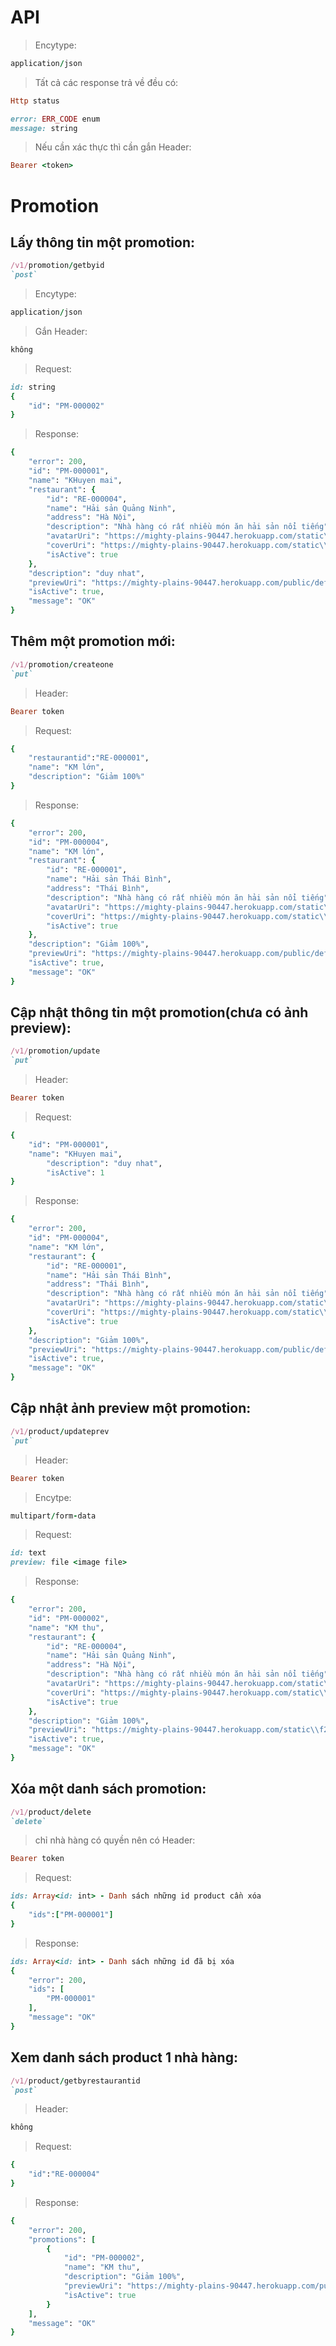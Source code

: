 # API
> Encytype:<br>
```ruby
application/json
```
> Tất cả các response trả về đều có:<br>
```ruby
Http status
```
```ruby
error: ERR_CODE enum
message: string
```

> Nếu cần xác thực thì cần gắn Header:<br>
```ruby
Bearer <token>
```

# Promotion
## Lấy thông tin một promotion:
```ruby
/v1/promotion/getbyid
`post`
```
> Encytype:<br>
```ruby
application/json
```
> Gắn Header:<br>
```ruby
không
```
> Request:<br>
```ruby
id: string
{
	"id": "PM-000002"
}		
```

> Response:<br>
```ruby
{
    "error": 200,
    "id": "PM-000001",
    "name": "KHuyen mai",
    "restaurant": {
        "id": "RE-000004",
        "name": "Hải sản Quảng Ninh",
        "address": "Hà Nội",
        "description": "Nhà hàng có rất nhiều món ăn hải sản nổi tiếng",
        "avatarUri": "https://mighty-plains-90447.herokuapp.com/static\\2a532394-4854-40ee-8296-29b79a11ddaa-anhdep123.jpg",
        "coverUri": "https://mighty-plains-90447.herokuapp.com/static\\7ca19316-281c-4dce-9ad7-d272657c8c31-anh_20172968.jpg",
        "isActive": true
    },
    "description": "duy nhat",
    "previewUri": "https://mighty-plains-90447.herokuapp.com/public/default-promotion.jpg",
    "isActive": true,
    "message": "OK"
}
```
## Thêm một promotion mới:
```ruby
/v1/promotion/createone
`put`
```
>Header:<br>
```ruby
Bearer token	
```
> Request:<br>
```ruby
{
	"restaurantid":"RE-000001",
	"name": "KM lớn",
	"description": "Giảm 100%"
}
```
> Response:<br>
```ruby
{
    "error": 200,
    "id": "PM-000004",
    "name": "KM lớn",
    "restaurant": {
        "id": "RE-000001",
        "name": "Hải sản Thái Bình",
        "address": "Thái Bình",
        "description": "Nhà hàng có rất nhiều món ăn hải sản nổi tiếng",
        "avatarUri": "https://mighty-plains-90447.herokuapp.com/static\\40f6a710-a46f-4287-afee-282d0d75bfd6-ảnh-hoàng-hôn-đẹp.jpg",
        "coverUri": "https://mighty-plains-90447.herokuapp.com/static\\7b2af30d-5dfd-48bd-b664-550b1f199501-hình-nền-4k-đẹp-scaled.jpg",
        "isActive": true
    },
    "description": "Giảm 100%",
    "previewUri": "https://mighty-plains-90447.herokuapp.com/public/default-promotion.jpg",
    "isActive": true,
    "message": "OK"
}
```
## Cập nhật thông tin một promotion(chưa có ảnh preview):
```ruby
/v1/promotion/update
`put`
```
>Header:<br>
```ruby
Bearer token	
```
> Request:<br>
```ruby
{
	"id": "PM-000001",
	"name": "KHuyen mai",
    	"description": "duy nhat",
    	"isActive": 1
}
```
> Response:<br>
```ruby
{
    "error": 200,
    "id": "PM-000004",
    "name": "KM lớn",
    "restaurant": {
        "id": "RE-000001",
        "name": "Hải sản Thái Bình",
        "address": "Thái Bình",
        "description": "Nhà hàng có rất nhiều món ăn hải sản nổi tiếng",
        "avatarUri": "https://mighty-plains-90447.herokuapp.com/static\\40f6a710-a46f-4287-afee-282d0d75bfd6-ảnh-hoàng-hôn-đẹp.jpg",
        "coverUri": "https://mighty-plains-90447.herokuapp.com/static\\7b2af30d-5dfd-48bd-b664-550b1f199501-hình-nền-4k-đẹp-scaled.jpg",
        "isActive": true
    },
    "description": "Giảm 100%",
    "previewUri": "https://mighty-plains-90447.herokuapp.com/public/default-promotion.jpg",
    "isActive": true,
    "message": "OK"
}
```
## Cập nhật ảnh preview một promotion:
```ruby
/v1/product/updateprev
`put`
```
>Header:<br>
```ruby
Bearer token
```
> Encytpe:
```ruby
multipart/form-data
```
> Request:<br>
```ruby
id: text
preview: file <image file>
```
> Response:<br>
```ruby
{
    "error": 200,
    "id": "PM-000002",
    "name": "KM thu",
    "restaurant": {
        "id": "RE-000004",
        "name": "Hải sản Quảng Ninh",
        "address": "Hà Nội",
        "description": "Nhà hàng có rất nhiều món ăn hải sản nổi tiếng",
        "avatarUri": "https://mighty-plains-90447.herokuapp.com/static\\2a532394-4854-40ee-8296-29b79a11ddaa-anhdep123.jpg",
        "coverUri": "https://mighty-plains-90447.herokuapp.com/static\\7ca19316-281c-4dce-9ad7-d272657c8c31-anh_20172968.jpg",
        "isActive": true
    },
    "description": "Giảm 100%",
    "previewUri": "https://mighty-plains-90447.herokuapp.com/static\\f206ec35-f5c6-4c39-9dd7-47dd8b70088f-hình-ảnh-biển-đẹp - Copy.jpg",
    "isActive": true,
    "message": "OK"
}
```

## Xóa một danh sách promotion:
```ruby
/v1/product/delete
`delete`
```
> chỉ nhà hàng có quyền nên có Header:<br>
```ruby
Bearer token
```
> Request:<br>
```ruby
ids: Array<id: int> - Danh sách những id product cần xóa 
{
	"ids":["PM-000001"]
}
```
> Response:<br>
```ruby
ids: Array<id: int> - Danh sách những id đã bị xóa
{
    "error": 200,
    "ids": [
        "PM-000001"
    ],
    "message": "OK"
}
```

## Xem danh sách product 1 nhà hàng:
```ruby
/v1/product/getbyrestaurantid
`post`
```
>Header:<br>
```ruby
không
```
> Request:<br>
```ruby
{
	"id":"RE-000004"
}
```
> Response:<br>
```ruby
{
    "error": 200,
    "promotions": [
        {
            "id": "PM-000002",
            "name": "KM thu",
            "description": "Giảm 100%",
            "previewUri": "https://mighty-plains-90447.herokuapp.com/public/default-promotion.jpg",
            "isActive": true
        }
    ],
    "message": "OK"
}
```
